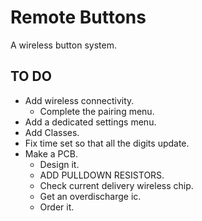 # Remote Buttons
 A wireless button system.


## TO DO

* Add wireless connectivity.
  * Complete the pairing menu.
* Add a dedicated settings menu.
* Add Classes.
* Fix time set so that all the digits update.
* Make a PCB.
  * Design it.
  * ADD PULLDOWN RESISTORS.
  * Check current delivery wireless chip.
  * Get an overdischarge ic.
  * Order it.


